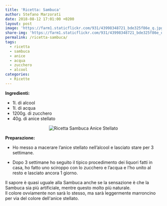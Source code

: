 ```yaml
---
title: 'Ricetta: Sambuca'
author: Stefano Marzorati
date: 2018-08-12 17:01:00 +0200
layout: post
image: 'https://farm1.staticflickr.com/931/43998348721_bde325f86e_q.jpg'
share-img: 'https://farm1.staticflickr.com/931/43998348721_bde325f86e_q.jpg'
permalink: /ricetta-sambuca/
tags:
  - ricetta
  - sambuca
  - anice
  - acqua
  - zucchero
  - alcool
categories:
  - Ricette
---
```

**Ingredienti:**   

  - 1l. di alcool
  - 1l. di acqua
  - 1200g. di zucchero
  - 40g. di anice stellato

<center><img src="https://farm1.staticflickr.com/931/43998348721_ec504ea12f_o.jpg" alt="Ricetta Sambuca Anice Stellato"></center>

**Preparazione:**   

* Ho messo a macerare l’anice stellato nell’alcool e lasciato stare per 3 settimane.

* Dopo 3 settimane ho seguito il tipico procedimento dei liquori fatti in casa, ho fatto uno sciroppo con lo zucchero e l’acqua e l’ho unito al resto e lasciato ancora 1 giorno.   

Il sapore è quasi uguale alla Sambuca anche se la sensazione è che la Sambuca sia più artificiale, mentre questo molto più naturale.   
Il colore ovviamente non sarà lo stesso, ma sarà leggermente marroncino per via del colore dell'anice stellato.   